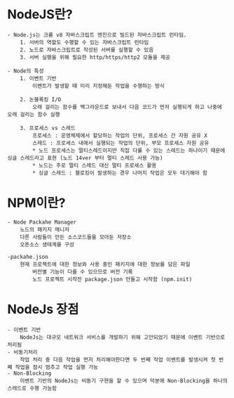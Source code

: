 # NodeJS란?

    - Node.js는 크롬 v8 자바스크립트 엔진으로 빌드된 자바스크립트 런타임.
        1. 서버의 역할도 수행할 수 있는 자바스크립트 런타임
        2. 노드로 자바스크립트로 작성된 서버를 실행할 수 있음
        3. 서버 실행을 위해 필요한 http/https/http2 모듈을 제공

    - Node의 특성
        1. 이벤트 기반
            이벤트가 발생할 때 미리 지정해둔 작업을 수행하는 방식
        
        2. 논블록킹 I/O
            오래 걸리는 함수를 백그라운드로 보내서 다음 코드가 먼저 실행되게 하고 나중에 오래 걸리는 함수 실행

        3. 프로세스 vs 스레드
            프로세스 : 운영체제에서 할당하는 작업의 단위, 프로세스 간 자원 공유 X
            스레드 : 프로세스 내에서 실행되는 작업의 단위, 부모 프로세스 자원 공유
            * 노드 프로세스는 멀티스레드이지만 직접 다룰 수 있는 스레드는 하나이기 때문에 싱글 스레드라고 표현 (노드 14ver 부터 멀티 스레드 사용 가능)
            * 노드는 주로 멀티 스레드 대신 멀티 프로세스 활용
            * 싱글 스레드 : 블로킹이 발생하는 경우 나머지 작업은 모두 대기해야 함
            

# NPM이란?

    - Node Packahe Manager
        노드의 패키지 매니저
        다른 사람들이 만든 소스코드들을 모아둔 저장소
        오픈소스 생태계를 구성

    -packahe.json
        현재 프로젝트에 대한 정보와 사용 중인 패키지에 대한 정보를 담은 파일
            버전별 기능이 다를 수 있으므로 버전 기록
            노드 프로젝트 시작전 package.json 만들고 시작함 (npm.init)


# NodeJs 장점

    - 이벤트 기반
        NodeJs는 대규모 네트워크 서비스를 개발하기 위해 고안되었기 때문에 이벤트 기반으로 처리됨
    - 비동기처리
        작업 처리 중 다음 작업을 먼저 처리해야한다면 두 번째 작업 이벤트를 발생시켜 첫 번째 작업을 잠시 멈추고 작업 실행 가능
    - Non-Blocking
        이벤트 기반의 NodeJs는 비동기 구현을 할 수 있으며 덕분에 Non-Blocking을 하나의 스레드로 수행 가능함




        
